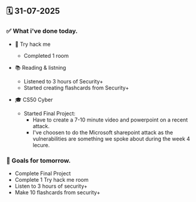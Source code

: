 ## 🗓️ 31-07-2025

### ✅ What i've done today.
- 👾 Try hack me
  - Completed 1 room
 
- 📚 Reading & listning
  - Listened to 3 hours of Security+
  - Started creating flashcards from Security+
 
- 🎓 CS50 Cyber
  - Started Final Project:
    - Have to create a 7-10 minute video and powerpoint on a recent attack.
    - I've choosen to do the Microsoft sharepoint attack as the vulnerabilities are something we spoke about during the week 4 lecure.
     

### 🎯 Goals for tomorrow.
- Complete Final Project
- Complete 1 Try hack me room
- Listen to 3 hours of security+
- Make 10 flashcards from security+
